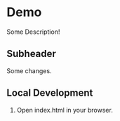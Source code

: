 # Demo

Some Description!

## Subheader

Some changes.

## Local Development

1. Open index.html in your browser.